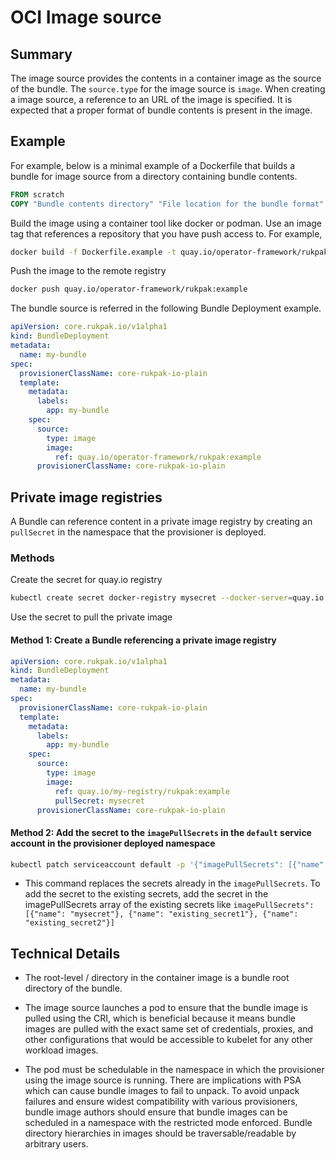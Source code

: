 # OCI Image source

## Summary

The image source provides the contents in a container image as the source of the bundle.  The `source.type` for the image source is `image`.
When creating a image source, a reference to an URL of the image is specified. It is expected that a proper format of bundle contents is present
in the image.

## Example

For example, below is a minimal example of a Dockerfile that builds a bundle for image source from a directory
containing bundle contents.

```dockerfile
FROM scratch
COPY "Bundle contents directory" "File location for the bundle format" 
```

Build the image using a container tool like docker or podman. Use an image tag that references a repository that you
have push access to. For example,

```bash
docker build -f Dockerfile.example -t quay.io/operator-framework/rukpak:example .
```

Push the image to the remote registry

```bash
docker push quay.io/operator-framework/rukpak:example
```

The bundle source is referred in the following Bundle Deployment example.  
```yaml
apiVersion: core.rukpak.io/v1alpha1
kind: BundleDeployment
metadata:
  name: my-bundle
spec:
  provisionerClassName: core-rukpak-io-plain
  template:
    metadata:
      labels:
        app: my-bundle
    spec:
      source:
        type: image
        image:
          ref: quay.io/operator-framework/rukpak:example
      provisionerClassName: core-rukpak-io-plain
```

## Private image registries

A Bundle can reference content in a private image registry by creating an `pullSecret` in the namespace that the provisioner is deployed.

### Methods

Create the secret for quay.io registry

```bash
kubectl create secret docker-registry mysecret --docker-server=quay.io --docker-username="your user name" --docker-password="your password" --docker-email="your e-mail adress" -n rukpak-system
```

Use the secret to pull the private image

#### Method 1:  Create a Bundle referencing a private image registry

```yaml
apiVersion: core.rukpak.io/v1alpha1
kind: BundleDeployment
metadata:
  name: my-bundle
spec:
  provisionerClassName: core-rukpak-io-plain
  template:
    metadata:
      labels:
        app: my-bundle
    spec:
      source:
        type: image
        image:
          ref: quay.io/my-registry/rukpak:example
          pullSecret: mysecret
      provisionerClassName: core-rukpak-io-plain
```

#### Method 2: Add the secret to the `imagePullSecrets` in the `default` service account in the provisioner deployed namespace

```bash
kubectl patch serviceaccount default -p '{"imagePullSecrets": [{"name": "mysecret"}]}' -n rukpak-system
```
* This command replaces the secrets already in the `imagePullSecrets`.  To add the secret to the existing secrets, add the secret in the imagePullSecrets array of the existing secrets like `imagePullSecrets": [{"name": "mysecret"}, {"name": "existing_secret1"}, {"name": "existing_secret2"}]`

## Technical Details

* The root-level / directory in the container image is a bundle root directory of the bundle.

* The image source launches a pod to ensure that the bundle image is pulled using the CRI, which is beneficial because it means bundle
images are pulled with the exact same set of credentials, proxies, and other configurations that would be accessible to kubelet for any other workload images.

* The pod must be schedulable in the namespace in which the provisioner using the image source is running. There are implications with PSA which can cause
bundle images to fail to unpack. To avoid unpack failures and ensure widest compatibility with various provisioners, bundle image authors should ensure that
bundle images can be scheduled in a namespace with the restricted mode enforced. Bundle directory hierarchies in images should be traversable/readable by arbitrary users.